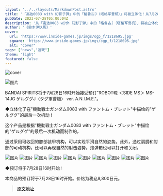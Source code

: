 ```yaml
---
layout: '../../layouts/MarkdownPost.astro'
title: '「高达0083 with 幻影子弹」中的「格鲁古J（塔格军曹机）」将被立体化！从7月28日16时开始接受预订'
pubDate: 2023-07-28T05:00:04Z
description: '从「高达0083 with 幻影子弹」中的「格鲁古J（塔格军曹机）」将被立体化！从7月28日16时开始接受预订'
author: '《鈴木伊玖馬》'
cover:
  url: 'https://www.inside-games.jp/imgs/ogp_f/1218695.jpg'
  square: 'https://www.inside-games.jp/imgs/ogp_f/1218695.jpg'
  alt: "cover"
tags: ["news","游戏"]
theme: 'light'
featured: false
---
```


![cover](https://www.inside-games.jp/imgs/ogp_f/1218695.jpg)

![图片](https://www.inside-games.jp/imgs/zoom/1218695.png)

BANDAI SPIRITS将于7月28日16时开始接受预订"ROBOT魂 ＜SIDE MS＞ MS-14JG ゲルググJ（タグ軍曹機） ver. A.N.I.M.E."。

◆立体化了在"機動戦士ガンダム0083 with ファントム・ブレット"中描绘的"ゲルググ"的最后一次机动！

这个产品是根据"機動戦士ガンダム0083 with ファントム・ブレット"中描绘的"ゲルググ"的最后一次机动而制作的。

通过采用可收回的膝部装甲机构，可以实现平滑自然的姿势。此外，通过肩膀和肘部的可动机构，还可以再现自然的射击姿势，炮弹箱也可以打开和关闭。

![图片](https://www.inside-games.jp/imgs/zoom/1218696.png)
![图片](https://www.inside-games.jp/imgs/zoom/1218697.png)
![图片](https://www.inside-games.jp/imgs/zoom/1218698.png)
![图片](https://www.inside-games.jp/imgs/zoom/1218699.png)
![图片](https://www.inside-games.jp/imgs/zoom/1218700.png)
![图片](https://www.inside-games.jp/imgs/zoom/1218701.png)
![图片](https://www.inside-games.jp/imgs/zoom/1218702.png)
![图片](https://www.inside-games.jp/imgs/zoom/1218703.png)
![图片](https://www.inside-games.jp/imgs/zoom/1218704.png)
![图片](https://www.inside-games.jp/imgs/zoom/1218705.png)

◆预订将于7月28日16时开始！

本商品的预订将于7月28日16时开始。价格为税込8,800日元。

>[原文地址](https://www.inside-games.jp/article/2023/07/28/147474.html)  